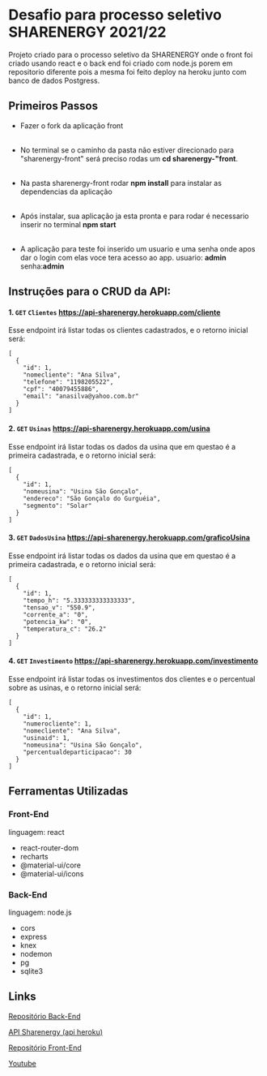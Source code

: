 # Desafio para processo seletivo SHARENERGY 2021/22

Projeto criado para o processo seletivo da SHARENERGY onde o front foi criado usando react e o back end foi criado com node.js porem em repositorio diferente pois a mesma foi feito deploy na heroku junto com banco de dados Postgress.

## Primeiros Passos

- Fazer o fork da aplicação front <br><br>

- No terminal se o caminho da pasta não estiver direcionado para "sharenergy-front" será preciso rodas um <b>cd sharenergy-"front</b>.<br><br>

- Na pasta sharenergy-front rodar <b>npm install</b> para instalar as dependencias da aplicação<br><br>

- Após instalar, sua aplicação ja esta pronta e para rodar é necessario inserir no terminal <b>npm start</b> <br><br>

- A aplicação para teste foi inserido um usuario e uma senha onde apos dar o login com elas voce tera acesso ao app.
  usuario: <b>admin</b> senha:<b>admin</b>

## Instruções para o CRUD da API:

#### 1. `GET` `Clientes` https://api-sharenergy.herokuapp.com/cliente

Esse endpoint irá listar todas os clientes cadastrados, e o retorno inicial será:

```json=
[
  {
    "id": 1,
    "nomecliente": "Ana Silva",
    "telefone": "1198205522",
    "cpf": "40079455886",
    "email": "anasilva@yahoo.com.br"
  }
]
```

#### 2. `GET` `Usinas` https://api-sharenergy.herokuapp.com/usina

Esse endpoint irá listar todas os dados da usina que em questao é a primeira cadastrada, e o retorno inicial será:

```json=
[
  {
    "id": 1,
    "nomeusina": "Usina São Gonçalo",
    "endereco": "São Gonçalo do Gurguéia",
    "segmento": "Solar"
  }
]
```

#### 3. `GET` `DadosUsina` https://api-sharenergy.herokuapp.com/graficoUsina

Esse endpoint irá listar todas os dados da usina que em questao é a primeira cadastrada, e o retorno inicial será:

```json=
[
  {
    "id": 1,
    "tempo_h": "5.333333333333333",
    "tensao_v": "550.9",
    "corrente_a": "0",
    "potencia_kw": "0",
    "temperatura_c": "26.2"
  }
]
```

#### 4. `GET` `Investimento` https://api-sharenergy.herokuapp.com/investimento

Esse endpoint irá listar todas os investimentos dos clientes e o percentual sobre as usinas, e o retorno inicial será:

```json=
[
  {
    "id": 1,
    "numerocliente": 1,
    "nomecliente": "Ana Silva",
    "usinaid": 1,
    "nomeusina": "Usina São Gonçalo",
    "percentualdeparticipacao": 30
  }
]
```

## Ferramentas Utilizadas

### Front-End

linguagem: react

- react-router-dom
- recharts
- @material-ui/core
- @material-ui/icons

### Back-End

linguagem: node.js

- cors
- express
- knex
- nodemon
- pg
- sqlite3

## Links

[ Repositório Back-End](https://github.com/juliocesar1316/back-end-sharenergy)

[API Sharenergy (api heroku)](https://api-sharenergy.herokuapp.com)

[Repositório Front-End](https://github.com/juliocesar1316/desafio-sharenergy-2021-22/tree/julio-cesar-de-oliveira-martins)

[Youtube](https://youtu.be/kQXPt6f9ZOA)
